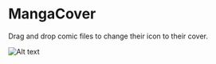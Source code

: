 MangaCover
==========

Drag and drop comic files to change their icon to their cover.

![Alt text](https://blog.tuidao.me/wp-content/uploads/2016/05/sample.jpg)
